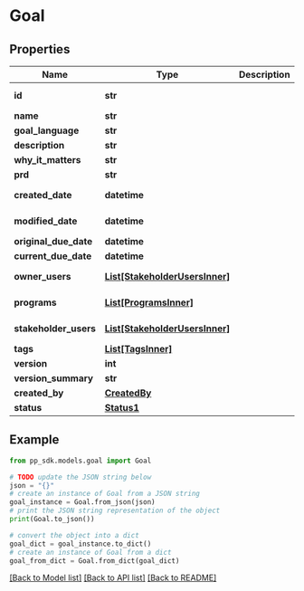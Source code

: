 # Goal


## Properties

Name | Type | Description | Notes
------------ | ------------- | ------------- | -------------
**id** | **str** |  | [optional] [readonly] 
**name** | **str** |  | 
**goal_language** | **str** |  | [optional] 
**description** | **str** |  | [optional] 
**why_it_matters** | **str** |  | [optional] 
**prd** | **str** |  | [optional] 
**created_date** | **datetime** |  | [optional] [readonly] 
**modified_date** | **datetime** |  | [optional] [readonly] 
**original_due_date** | **datetime** |  | [optional] 
**current_due_date** | **datetime** |  | [optional] 
**owner_users** | [**List[StakeholderUsersInner]**](StakeholderUsersInner.md) |  | [optional] [readonly] 
**programs** | [**List[ProgramsInner]**](ProgramsInner.md) |  | [optional] [readonly] 
**stakeholder_users** | [**List[StakeholderUsersInner]**](StakeholderUsersInner.md) |  | [optional] [readonly] 
**tags** | [**List[TagsInner]**](TagsInner.md) |  | [optional] 
**version** | **int** |  | [optional] 
**version_summary** | **str** |  | [optional] 
**created_by** | [**CreatedBy**](CreatedBy.md) |  | [optional] 
**status** | [**Status1**](Status1.md) |  | [optional] 

## Example

```python
from pp_sdk.models.goal import Goal

# TODO update the JSON string below
json = "{}"
# create an instance of Goal from a JSON string
goal_instance = Goal.from_json(json)
# print the JSON string representation of the object
print(Goal.to_json())

# convert the object into a dict
goal_dict = goal_instance.to_dict()
# create an instance of Goal from a dict
goal_from_dict = Goal.from_dict(goal_dict)
```
[[Back to Model list]](../README.md#documentation-for-models) [[Back to API list]](../README.md#documentation-for-api-endpoints) [[Back to README]](../README.md)


